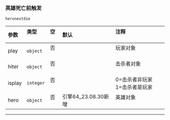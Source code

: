 ### 英雄死亡前触发

`heronextdie`

| 参数   | 类型      | 空   | 默认                | 注释                             |
| :----- | :-------- | :--- | :------------------ | :------------------------------- |
| play   | `object`  | 否   |                     | 玩家对象                         |
| hiter  | `object`  | 否   |                     | 击杀者对象                       |
| isplay | `integer` | 否   |                     | 0=击杀者非玩家<br />1=击杀者是玩家 |
| hero   | `object`  | 否   | 引擎64_23.08.30新增 | 英雄对象                         |

------------

